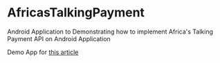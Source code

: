 # AfricasTalkingPayment
Android Application to Demonstrating how to implement Africa's Talking Payment API on Android Application

Demo App for [this article](https://developers.decoded.africa/payments-on-android-the-africas-talking-way/) 
